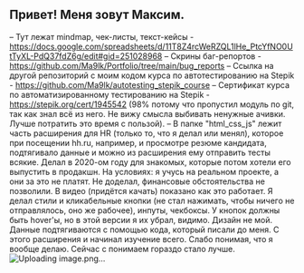 ## Привет! Меня зовут Максим.

– Тут лежат mindmap, чек-листы, текст-кейсы - https://docs.google.com/spreadsheets/d/11T8Z4rcWeRZQL1lHe_PtcYfNO0UtTyXL-PdQ37fdZ6g/edit#gid=251028968
– Скрины баг-репортов - https://github.com/Ma9lk/Portfolio/tree/main/bug_reports
– Cсылка на другой репозиторий с моим кодом курса по автотестированию на Stepik - https://github.com/Ma9lk/autotesting_stepik_course
– Сертификат курса по автоматизированному тестированию на Stepik - https://stepik.org/cert/1945542 (98% потому что пропустил модуль по git, так как знал всё из него. Не вижу смысла выбивать ненужные ачивки. Лучше потратить это время с пользой).
– В папке "html_css_js" лежит часть расширения для HR (только то, что я делал или менял), которое при посещении hh.ru, например, и просмотре резюме кандидата, подтягивало данные и можно из расширения ему отправить тесты всякие. Делал в 2020-ом году для знакомых, которые потом хотели его выпустить в продакшн. На условиях: я учусь на реальном проекте, а они за это не платят. Не доделал, финансовые обстоятельства не позволили. В видео (придётся качать) показано как это работает. Я делал стили и кликабельные кнопки (не стал нажимать, чтобы ничего не отправлялось, оно же рабочее), инпуты, чекбоксы. У кнопок должны быть hover'ы, но в этой версии я их убрал, видимо. Дизайн не мой. Данные подтягиваются с помощью кода, который писали до меня. С этого расширения и начинал изучение всего. Слабо понимая, что я вообще делаю. Сейчас с понимаем гораздо стало лучше.
![Uploading image.png…]()

